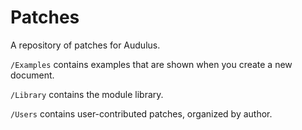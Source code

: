 # Patches

A repository of patches for Audulus.

`/Examples` contains examples that are shown when you create a new document.

`/Library` contains the module library.

`/Users` contains user-contributed patches, organized by author.
